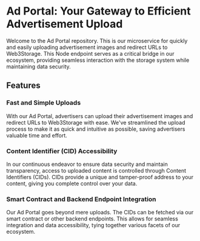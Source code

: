 # Ad Portal: Your Gateway to Efficient Advertisement Upload

Welcome to the Ad Portal repository. This is our microservice for quickly and easily uploading advertisement images and redirect URLs to Web3Storage. This Node endpoint serves as a critical bridge in our ecosystem, providing seamless interaction with the storage system while maintaining data security.

## Features

### Fast and Simple Uploads

With our Ad Portal, advertisers can upload their advertisement images and redirect URLs to Web3Storage with ease. We've streamlined the upload process to make it as quick and intuitive as possible, saving advertisers valuable time and effort.

### Content Identifier (CID) Accessibility

In our continuous endeavor to ensure data security and maintain transparency, access to uploaded content is controlled through Content Identifiers (CIDs). CIDs provide a unique and tamper-proof address to your content, giving you complete control over your data.

### Smart Contract and Backend Endpoint Integration

Our Ad Portal goes beyond mere uploads. The CIDs can be fetched via our smart contract or other backend endpoints. This allows for seamless integration and data accessibility, tying together various facets of our ecosystem.
